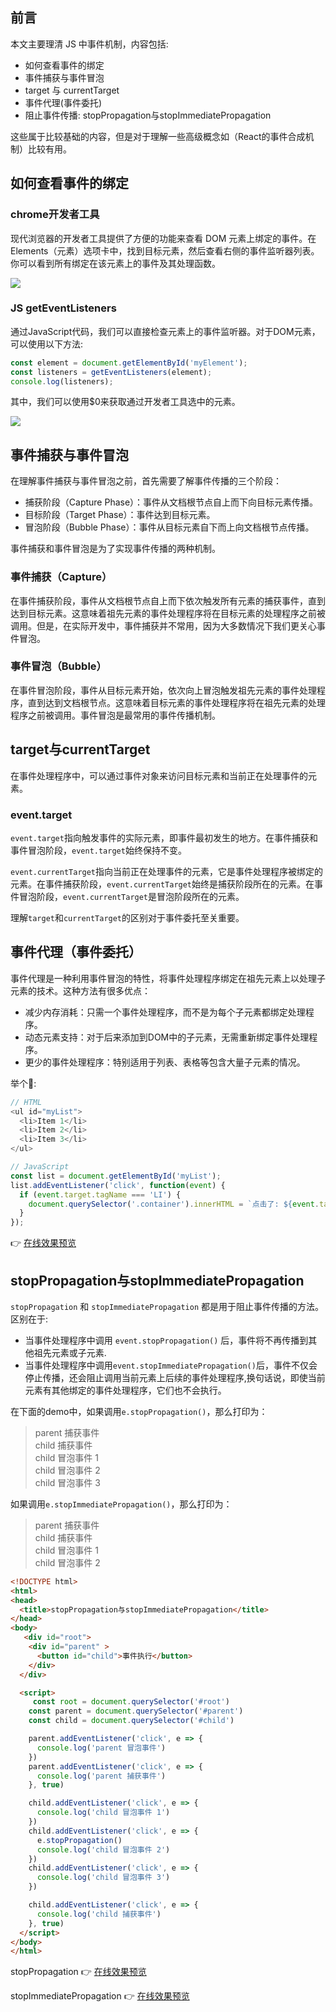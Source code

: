 ## 前言

本文主要理清 JS 中事件机制，内容包括:

- 如何查看事件的绑定
- 事件捕获与事件冒泡
- target 与 currentTarget
- 事件代理(事件委托)
- 阻止事件传播: stopPropagation与stopImmediatePropagation

这些属于比较基础的内容，但是对于理解一些高级概念如（React的事件合成机制）比较有用。

## 如何查看事件的绑定

### chrome开发者工具
现代浏览器的开发者工具提供了方便的功能来查看 DOM 元素上绑定的事件。在 Elements（元素）选项卡中，找到目标元素，然后查看右侧的事件监听器列表。你可以看到所有绑定在该元素上的事件及其处理函数。

![](https://cdn.jsdelivr.net/gh/chenxiaoyao6228/cloudimg@main/2023/js-events-inspect-with-devtools.png)

### JS getEventListeners

通过JavaScript代码，我们可以直接检查元素上的事件监听器。对于DOM元素，可以使用以下方法:

```js
const element = document.getElementById('myElement');
const listeners = getEventListeners(element);
console.log(listeners);
```
其中，我们可以使用$0来获取通过开发者工具选中的元素。

![](https://cdn.jsdelivr.net/gh/chenxiaoyao6228/cloudimg@main/2023/js-events-inspect-with-getEventListeners.png)

## 事件捕获与事件冒泡

在理解事件捕获与事件冒泡之前，首先需要了解事件传播的三个阶段：

- 捕获阶段（Capture Phase）：事件从文档根节点自上而下向目标元素传播。
- 目标阶段（Target Phase）：事件达到目标元素。
- 冒泡阶段（Bubble Phase）：事件从目标元素自下而上向文档根节点传播。

事件捕获和事件冒泡是为了实现事件传播的两种机制。

### 事件捕获（Capture）

在事件捕获阶段，事件从文档根节点自上而下依次触发所有元素的捕获事件，直到达到目标元素。这意味着祖先元素的事件处理程序将在目标元素的处理程序之前被调用。但是，在实际开发中，事件捕获并不常用，因为大多数情况下我们更关心事件冒泡。

### 事件冒泡（Bubble）

在事件冒泡阶段，事件从目标元素开始，依次向上冒泡触发祖先元素的事件处理程序，直到达到文档根节点。这意味着目标元素的事件处理程序将在祖先元素的处理程序之前被调用。事件冒泡是最常用的事件传播机制。

## target与currentTarget
在事件处理程序中，可以通过事件对象来访问目标元素和当前正在处理事件的元素。

### event.target
`event.target`指向触发事件的实际元素，即事件最初发生的地方。在事件捕获和事件冒泡阶段，`event.target`始终保持不变。

`event.currentTarget`指向当前正在处理事件的元素，它是事件处理程序被绑定的元素。在事件捕获阶段，`event.currentTarget`始终是捕获阶段所在的元素。在事件冒泡阶段，`event.currentTarget`是冒泡阶段所在的元素。

理解`target`和`currentTarget`的区别对于事件委托至关重要。

## 事件代理（事件委托）
事件代理是一种利用事件冒泡的特性，将事件处理程序绑定在祖先元素上以处理子元素的技术。这种方法有很多优点：

- 减少内存消耗：只需一个事件处理程序，而不是为每个子元素都绑定处理程序。
- 动态元素支持：对于后来添加到DOM中的子元素，无需重新绑定事件处理程序。
- 更少的事件处理程序：特别适用于列表、表格等包含大量子元素的情况。

举个🌰: 
```js
// HTML
<ul id="myList">
  <li>Item 1</li>
  <li>Item 2</li>
  <li>Item 3</li>
</ul>

// JavaScript
const list = document.getElementById('myList');
list.addEventListener('click', function(event) {
  if (event.target.tagName === 'LI') {
    document.querySelector('.container').innerHTML = `点击了: ${event.target.textContent}`
  }
});
```
👉 [在线效果预览](https://chenxiaoyao6228.github.io/html-preview/?https://github.com/chenxiaoyao6228/fe-notes/blob/main/Javascript/_demo/event-bubble-capture/delegate.html)

## stopPropagation与stopImmediatePropagation
`stopPropagation` 和 `stopImmediatePropagation` 都是用于阻止事件传播的方法。区别在于:
- 当事件处理程序中调用 `event.stopPropagation()` 后，事件将不再传播到其他祖先元素或子元素.
- 当事件处理程序中调用`event.stopImmediatePropagation()`后，事件不仅会停止传播，还会阻止调用当前元素上后续的事件处理程序,换句话说，即使当前元素有其他绑定的事件处理程序，它们也不会执行。

在下面的demo中，如果调用`e.stopPropagation()`，那么打印为：        
>parent 捕获事件       
child 捕获事件       
child 冒泡事件 1       
child 冒泡事件 2       
child 冒泡事件 3       


如果调用`e.stopImmediatePropagation()`，那么打印为：       
>parent 捕获事件       
child 捕获事件      
child 冒泡事件 1       
child 冒泡事件 2       

```html
<!DOCTYPE html>
<html>
<head>
  <title>stopPropagation与stopImmediatePropagation</title>
</head>
<body>
   <div id="root">
    <div id="parent" >
      <button id="child">事件执行</button>
    </div>
  </div>

  <script>
     const root = document.querySelector('#root')
    const parent = document.querySelector('#parent')
    const child = document.querySelector('#child')

    parent.addEventListener('click', e => {
      console.log('parent 冒泡事件')
    })
    parent.addEventListener('click', e => {
      console.log('parent 捕获事件')
    }, true)

    child.addEventListener('click', e => {
      console.log('child 冒泡事件 1')
    })
    child.addEventListener('click', e => {
      e.stopPropagation()
      console.log('child 冒泡事件 2')
    })
    child.addEventListener('click', e => {
      console.log('child 冒泡事件 3')
    })

    child.addEventListener('click', e => {
      console.log('child 捕获事件')
    }, true)
  </script>
</body>
</html>
```

stopPropagation 👉 [在线效果预览](https://chenxiaoyao6228.github.io/html-preview/?https://github.com/chenxiaoyao6228/fe-notes/blob/main/Javascript/_demo/event-bubble-capture/stopPropagation.html)

stopImmediatePropagation 👉 [在线效果预览](https://chenxiaoyao6228.github.io/html-preview/?https://github.com/chenxiaoyao6228/fe-notes/blob/main/Javascript/_demo/event-bubble-capture/stopImmediatePropagation.html)
